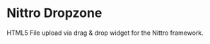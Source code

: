 Nittro Dropzone
===============

HTML5 File upload via drag & drop widget for the Nittro framework.
